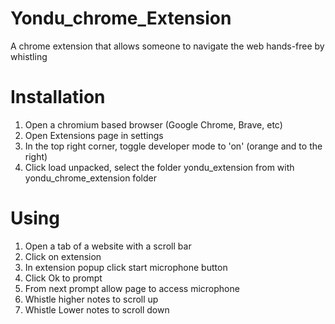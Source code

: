 # Yondu_chrome_Extension
A chrome extension that allows someone to navigate the web hands-free by whistling

# Installation
1. Open a chromium based browser (Google Chrome, Brave, etc)
2. Open Extensions page in settings
3. In the top right corner, toggle developer mode to 'on' (orange and to the right)
4. Click load unpacked, select the folder yondu_extension from with yondu_chrome_extension folder

# Using
1. Open a tab of a website with a scroll bar
2. Click on extension
3. In extension popup click start microphone button
4. Click Ok to prompt
5. From next prompt allow page to access microphone
6. Whistle higher notes to scroll up
7. Whistle Lower notes to scroll down
